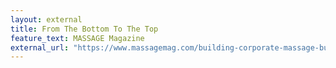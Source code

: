 ```yaml
---
layout: external
title: From The Bottom To The Top
feature_text: MASSAGE Magazine
external_url: "https://www.massagemag.com/building-corporate-massage-business-85626/"
---
```

